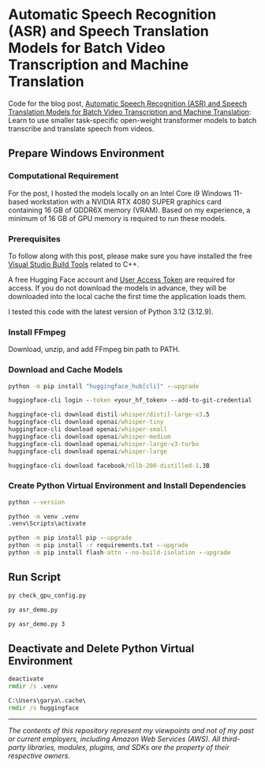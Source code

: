 # Automatic Speech Recognition (ASR) and Speech Translation Models for Batch Video Transcription and Machine Translation

Code for the blog post, [Automatic Speech Recognition (ASR) and Speech Translation Models for Batch Video Transcription and Machine Translation](https://garystafford.medium.com/automatic-speech-recognition-asr-and-speech-translation-models-for-batch-video-transcription-and-243ca34bed06): Learn to use smaller task-specific open-weight transformer models to batch transcribe and translate speech from videos.

## Prepare Windows Environment

### Computational Requirement

For the post, I hosted the models locally on an Intel Core i9 Windows 11-based workstation with a NVIDIA RTX 4080 SUPER graphics card containing 16 GB of GDDR6X memory (VRAM). Based on my experience, a minimum of 16 GB of GPU memory is required to run these models.

### Prerequisites

To follow along with this post, please make sure you have installed the free [Visual Studio Build Tools](https://visualstudio.microsoft.com/downloads/#build-tools-for-visual-studio-2022) related to C++.

A free Hugging Face account and [User Access Token](https://huggingface.co/docs/hub/security-tokens) are required for access. If you do not download the models in advance, they will be downloaded into the local cache the first time the application loads them.

I tested this code with the latest version of Python 3.12 (3.12.9).

### Install FFmpeg

Download, unzip, and add FFmpeg bin path to PATH.

### Download and Cache Models

```bat
python -m pip install "huggingface_hub[cli]" --upgrade

huggingface-cli login --token <your_hf_token> --add-to-git-credential

huggingface-cli download distil-whisper/distil-large-v3.5
huggingface-cli download openai/whisper-tiny
huggingface-cli download openai/whisper-small
huggingface-cli download openai/whisper-medium
huggingface-cli download openai/whisper-large-v3-turbo
huggingface-cli download openai/whisper-large

huggingface-cli download facebook/nllb-200-distilled-1.3B
```

### Create Python Virtual Environment and Install Dependencies

```bat
python --version

python -m venv .venv
.venv\Scripts\activate

python -m pip install pip --upgrade
python -m pip install -r requirements.txt --upgrade
python -m pip install flash-attn --no-build-isolation --upgrade
```

## Run Script

```bat
py check_gpu_config.py

py asr_demo.py

py asr_demo.py 3
```

## Deactivate and Delete Python Virtual Environment

```bat
deactivate
rmdir /s .venv
```

```bat
C:\Users\garya\.cache\
rmdir /s huggingface
```

---

_The contents of this repository represent my viewpoints and not of my past or current employers, including Amazon Web Services (AWS). All third-party libraries, modules, plugins, and SDKs are the property of their respective owners._
